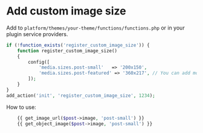 # Add custom image size

Add to `platform/themes/your-theme/functions/functions.php` or in your plugin service providers.

```php
if (!function_exists('register_custom_image_size')) {
    function register_custom_image_size()
    {
        config([
            'media.sizes.post-small'   => '200x150',
            'media.sizes.post-featured' => '360x217', // You can add more sizes if you want
        ]);
    }
}
add_action('init', 'register_custom_image_size', 1234);
```

How to use:

```php
    {{ get_image_url($post->image, 'post-small') }}
    {{ get_object_image($post->image, 'post-small') }}
```